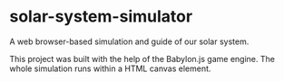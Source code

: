 # solar-system-simulator
A web browser-based simulation and guide of our solar system.

This project was built with the help of the Babylon.js game engine. The whole simulation runs within a HTML canvas element.

